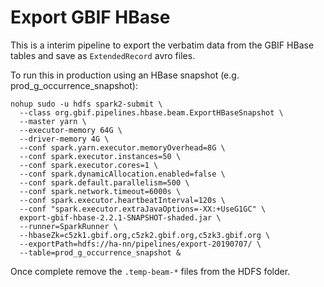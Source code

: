 # Export GBIF HBase

This is a interim pipeline to export the verbatim data from the GBIF HBase tables and save as `ExtendedRecord` avro files.

To run this in production using an HBase snapshot (e.g. prod_g_occurrence_snapshot):
```
nohup sudo -u hdfs spark2-submit \
  --class org.gbif.pipelines.hbase.beam.ExportHBaseSnapshot \
  --master yarn \
  --executor-memory 64G \
  --driver-memory 4G \
  --conf spark.yarn.executor.memoryOverhead=8G \
  --conf spark.executor.instances=50 \
  --conf spark.executor.cores=1 \
  --conf spark.dynamicAllocation.enabled=false \
  --conf spark.default.parallelism=500 \
  --conf spark.network.timeout=6000s \
  --conf spark.executor.heartbeatInterval=120s \
  --conf "spark.executor.extraJavaOptions=-XX:+UseG1GC" \
  export-gbif-hbase-2.2.1-SNAPSHOT-shaded.jar \
  --runner=SparkRunner \
  --hbaseZk=c5zk1.gbif.org,c5zk2.gbif.org,c5zk3.gbif.org \
  --exportPath=hdfs://ha-nn/pipelines/export-20190707/ \
  --table=prod_g_occurrence_snapshot &
```

Once complete remove the `.temp-beam-*` files from the HDFS folder.